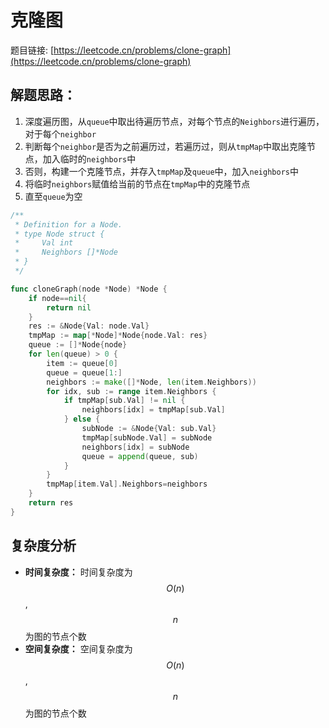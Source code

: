 # 克隆图

题目链接: [https://leetcode.cn/problems/clone-graph](https://leetcode.cn/problems/clone-graph)

## 解题思路：

1. 深度遍历图，从`queue`中取出待遍历节点，对每个节点的`Neighbors`进行遍历，对于每个`neighbor`
2. 判断每个`neighbor`是否为之前遍历过，若遍历过，则从`tmpMap`中取出克隆节点，加入临时的`neighbors`中
3. 否则，构建一个克隆节点，并存入`tmpMap`及`queue`中，加入`neighbors`中
4. 将临时`neighbors`赋值给当前的节点在`tmpMap`中的克隆节点
5. 直至`queue`为空

```go
/**
 * Definition for a Node.
 * type Node struct {
 *     Val int
 *     Neighbors []*Node
 * }
 */

func cloneGraph(node *Node) *Node {
    if node==nil{
        return nil
    }
	res := &Node{Val: node.Val}
	tmpMap := map[*Node]*Node{node.Val: res}
	queue := []*Node{node}
	for len(queue) > 0 {
		item := queue[0]
		queue = queue[1:]
		neighbors := make([]*Node, len(item.Neighbors))
		for idx, sub := range item.Neighbors {
			if tmpMap[sub.Val] != nil {
				neighbors[idx] = tmpMap[sub.Val]
			} else {
				subNode := &Node{Val: sub.Val}
				tmpMap[subNode.Val] = subNode
				neighbors[idx] = subNode
				queue = append(queue, sub)
			}
		}
        tmpMap[item.Val].Neighbors=neighbors
	}
	return res
}
```

## 复杂度分析

- **时间复杂度：** 时间复杂度为$$O(n)$$,$$n$$为图的节点个数
- **空间复杂度：** 空间复杂度为$$O(n)$$,$$n$$为图的节点个数
